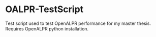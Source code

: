 # OALPR-TestScript
Test script used to test OpenALPR performance for my master thesis. Requires OpenALPR python installation.
